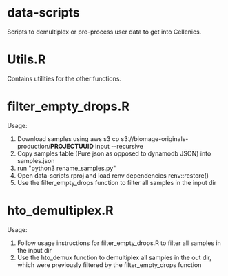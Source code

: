 # data-scripts
Scripts to demultiplex or pre-process user data to get into Cellenics.

# Utils.R
Contains utilities for the other functions.

# filter_empty_drops.R
Usage:
1. Download samples using aws s3 cp s3://biomage-originals-production/**PROJECTUUID** input --recursive
2. Copy samples table (Pure json as opposed to dynamodb JSON) into samples.json
3. run "python3 rename_samples.py"
4. Open data-scripts.rproj and load renv dependencies renv::restore()
5. Use the filter_empty_drops function to filter all samples in the input dir

# hto_demultiplex.R
Usage:
1. Follow usage instructions for filter_empty_drops.R to filter all samples in the input dir
2. Use the hto_demux function to demultiplex all samples in the out dir, which were previously filtered by the filter_empty_drops function

